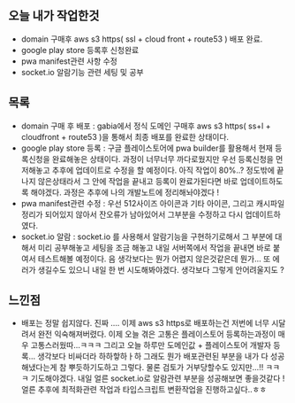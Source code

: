 ## 오늘 내가 작업한것
- domain 구매후 aws s3 https( ssl + cloud front + route53 ) 배포 완료.
- google play store 등록후 신청완료
- pwa manifest관련 사항 수정
- socket.io 알람기능 관련 세팅 및 공부

## 목록
- domain 구매 후 배포 : gabia에서 정식 도메인 구매후 aws s3 https( ss+l + cloudfront + route53 )을 통해서 최종 배포를 완료한 상태이다.
- google play store 등록 : 구글 플레이스토어에 pwa builder를 활용해서 현재 등록신청을 완료해놓은 상태이다. 과정이 너무너무 까다로웠지만 우선 등록신청을 먼저해놓고 추후에 업데이트로 수정을 할 예정이다. 아직 작업이 80%..? 정도밖에 끝나지 않은상태라서 그 안에 작업을 끝내고 등록이 완료가된다면 바로 업데이트하도록 해야겠다. 과정은 추후에 나의 개발노트에 정리해놔야겠다 !
- pwa manifest관련 수정 : 우선 512사이즈 아이콘과 기타 아이콘, 그리고 캐시파일 정리가 되어있지 않아서 잔오류가 남아있어서 그부분을 수정하고 다시 업데이트하였다.
- socket.io 알람 : socket.io 를 사용해서 알람기능을 구현하기로해서 그 부분에 대해서 미리 공부해놓고 세팅을 조금 해놓고 내일 서버쪽에서 작업을 끝내면 바로 붙여서 테스트해볼 예정이다. 음 생각보다는 뭔가 어렵지 않은것같은데 뭔가... 또 에러가 생길수도 있으니 내일 한 번 시도해봐야겠다. 생각보다 그렇게 안어려울지도 ?

## 느낀점
- 배포는 정말 쉽지않다. 진짜 .... 이제 aws s3 https로 배포하는건 저번에 너무 시달려서 완전 익숙해져버렸다. 이제 오늘 겪은 고통은 플레이스토어 등록하는과정이 매우 고통스러웠따...ㅋㅋㅋ 그리고 오늘 하루만 도메인값 + 플레이스토어 개발자 등록... 생각보다 비싸더라 하하핳하ㅏ하 그래도 뭔가 배포관련된 부분을 내가 다 성공해냈다는게 참 뿌듯하기도하고 그렇다. 물론 검토가 거부당할수도 있지만...!! ㅋㅋㅋ 기도해야겠다. 내일 얼른 socket.io로 알람관련 부분을 성공해보면 좋을것같다 ! 얼른 추후에 최적화관련 작업과 타입스크립트 변환작업을 진행하고싶다..ㅎㅎ
